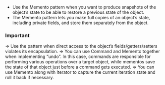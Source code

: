 ﻿* Use the Memento pattern when you want to produce snapshots of the object’s state to be able to restore a previous state of the object.
* The Memento pattern lets you make full copies of an object’s state, including private fields, and store them separately from the object. 

### Important
=> Use the pattern when direct access to the object’s fields/getters/setters violates its encapsulation.
=> You can use Command and Memento together when implementing “undo”. In this case, commands are responsible for performing various operations over a target object, while mementos save the state of that object just before a command gets executed.
=> You can use Memento along with Iterator to capture the current iteration state and roll it back if necessary.



